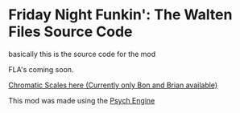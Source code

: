 # Friday Night Funkin': The Walten Files Source Code
basically this is the source code for the mod

FLA's coming soon.

[Chromatic Scales here (Currently only Bon and Brian available)](https://fridaynightfunking.fandom.com/wiki/Chromatic_Scales)

This mod was made using the [Psych Engine](https://github.com/ShadowMario/FNF-PsychEngine)

